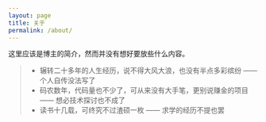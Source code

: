 ```yaml
---
layout: page
title: 关于
permalink: /about/
---
```


这里应该是博主的简介，然而并没有想好要放些什么内容。

> * 辗转二十多年的人生经历，说不得大风大浪，也没有半点多彩缤纷 —— 个人自传没法写了
> * 码农数年，代码量也不少了，可从来没有大手笔，更别说赚金的项目 —— 想必技术探讨也不成了
> * 读书十几载，可终究不过渣硕一枚 —— 求学的经历不提也罢
